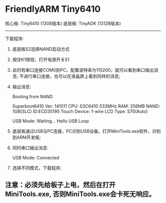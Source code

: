 FriendlyARM Tiny6410
====================
核心板: Tiny6410 (1308版本)
底层板: TinyADK (1312B版本)

-----------------------------------------------------

下载程序:
1. 底层板S2选择NAND启动方式
2. 按住K1按钮，打开电源开关S1
3. 此时若串口连接COM0到PC，配置波特率为115200，就可以看到串口输出消息; 不进行串口连接，也可以在液晶屏上看到同样的消息;
4. 输出消息:

	Booting from NAND

	Superboot6410
	Ver: 141011
	CPU: S3C6410 533MHz
	RAM: 256MB
	NAND: 1GB(SLC) ID:ECD35195
	Touch Device: 1-wire
	LCD Type: S70(Auto)

	USB Mode: Waiting...
	Hello USB Loop

5. 底层板通过USB与PC连接，PC识别USB设备。打开MiniTools.exe软件，识别到ARM开发板;
6. 同时串口输出消息: 
	
	USB Mode: Connected

7. 选择不同模式，下载程序;

注意：**必须先给板子上电，然后在打开MiniTools.exe**, 否则MiniTools.exe会卡死无响应。
-----------------------------------------------------
